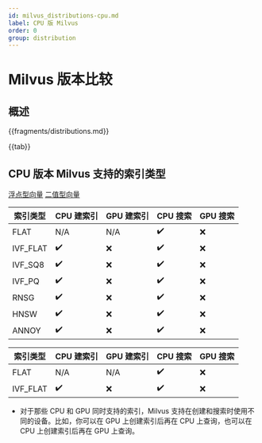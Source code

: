 ```yaml
---
id: milvus_distributions-cpu.md
label: CPU 版 Milvus
order: 0
group: distribution
---
```


# Milvus 版本比较

## 概述

{{fragments/distributions.md}}

{{tab}} 


## CPU 版本 Milvus 支持的索引类型

<div class="filter">
<a href="#floating">浮点型向量</a> <a href="#binary">二值型向量</a>
</div>

<div class="filter-floating table-wrapper" markdown="block">

| 索引类型  | CPU 建索引        | GPU 建索引      |  CPU 搜索           | GPU 搜索        |
| -------- | ----------------- | -------------- | ------------------- | --------------- |
| FLAT     | N/A               |   N/A          |    ✔️               | ❌              |
| IVF_FLAT | ✔️                |  ❌           |    ✔️               | ❌              |
| IVF_SQ8  | ✔️                |  ❌           |    ✔️               | ❌              |
| IVF_PQ   | ✔️                |  ❌           |    ✔️               | ❌              |
| RNSG     | ✔️                |  ❌           |    ✔️               | ❌              |
| HNSW     | ✔️                |  ❌           |    ✔️               | ❌              |
| ANNOY    | ✔️                |  ❌           |    ✔️               | ❌              |

</div>

<div class="filter-binary table-wrapper" markdown="block">

| 索引类型  | CPU 建索引        | GPU 建索引       |  CPU 搜索            | GPU 搜索        |
| -------- | ----------------- | --------------  | -------------------- | --------------- |
| FLAT     | N/A               | N/A             | ✔️                  | ❌              |
| IVF_FLAT | ✔️                | ❌             | ✔️                  | ❌              |

</div>

<div class="alert note">
<ul>
<li>对于那些 CPU 和 GPU 同时支持的索引，Milvus 支持在创建和搜索时使用不同的设备。比如，你可以在 GPU 上创建索引后再在 CPU 上查询，也可以在 CPU 上创建索引后再在 GPU 上查询。</li>
</ul>
</div>